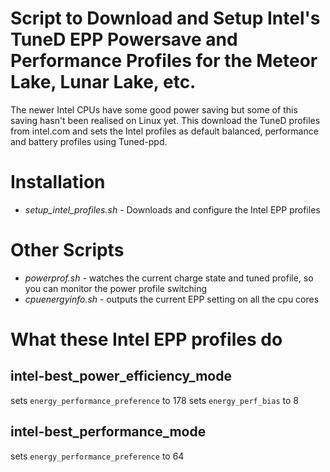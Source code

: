# Script to Download and Setup Intel's TuneD EPP Powersave and Performance Profiles for the Meteor Lake, Lunar Lake, etc.

The newer Intel CPUs have some good power saving but some of this saving hasn't been realised on Linux yet. This download the TuneD profiles from intel.com and sets the Intel profiles as default balanced, performance and battery profiles using Tuned-ppd.

# Installation

- *setup_intel_profiles.sh* - Downloads and configure the Intel EPP profiles

# Other Scripts

- *powerprof.sh* - watches the current charge state and tuned profile, so you can monitor the power profile switching
- *cpuenergyinfo.sh* - outputs the current EPP setting on all the cpu cores


# What these Intel EPP profiles do

## intel-best_power_efficiency_mode

sets `energy_performance_preference` to 178
sets `energy_perf_bias` to 8

## intel-best_performance_mode

sets `energy_performance_preference` to 64